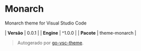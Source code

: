 # Monarch

Monarch theme for Visual Studio Code

| **Versão** | 0.0.1 |
| **Engine** | ^1.0.0 |
| **Pacote** | theme-monarch |

> Autogerado por [go-vsc-theme](https://github.com/natalbu/go-vsc-theme).
